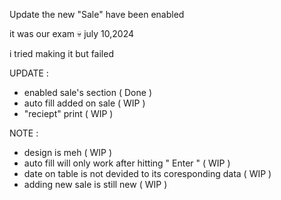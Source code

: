 Update the new "Sale" have been enabled 

it was our exam 💀 july 10,2024

i tried making it but failed 

UPDATE :
  * enabled sale's section ( Done )
  * auto fill added on sale ( WIP )
  * "reciept" print ( WIP )

NOTE :
  * design is meh ( WIP )
  * auto fill will only work after hitting " Enter " ( WIP )
  * date on table is not devided to its coresponding data ( WIP )
  * adding new sale is still new ( WIP )
